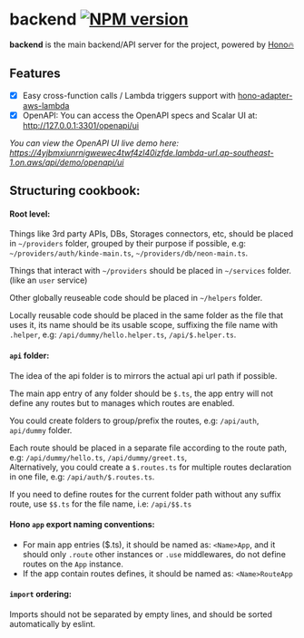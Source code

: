 # backend [![NPM version](https://img.shields.io/npm/v/backend?color=a1b858&label=)](https://www.npmjs.com/package/backend)

**backend** is the main backend/API server for the project, powered by [Hono🔥](https://hono.dev/)

## Features
- [x] Easy cross-function calls / Lambda triggers support with [hono-adapter-aws-lambda](https://github.com/NamesMT/hono-adapter-aws-lambda)
- [x] OpenAPI: You can access the OpenAPI specs and Scalar UI at: http://127.0.0.1:3301/openapi/ui

*You can view the OpenAPI UI live demo here: https://4yjbmxiunrnigwewec4twf4zl40izfde.lambda-url.ap-southeast-1.on.aws/api/demo/openapi/ui*

## Structuring cookbook:
#### Root level:
Things like 3rd party APIs, DBs, Storages connectors, etc, should be placed in `~/providers` folder, grouped by their purpose if possible, e.g: `~/providers/auth/kinde-main.ts`, `~/providers/db/neon-main.ts`.

Things that interact with `~/providers` should be placed in `~/services` folder. (like an `user` service)

Other globally reuseable code should be placed in `~/helpers` folder.

Locally reusable code should be placed in the same folder as the file that uses it, its name should be its usable scope, suffixing the file name with `.helper`, e.g: `/api/dummy/hello.helper.ts`, `/api/$.helper.ts`.

#### `api` folder:
The idea of the api folder is to mirrors the actual api url path if possible.

The main app entry of any folder should be `$.ts`, the app entry will not define any routes but to manages which routes are enabled.

You could create folders to group/prefix the routes, e.g: `/api/auth`, `api/dummy` folder.

Each route should be placed in a separate file according to the route path, e.g: `/api/dummy/hello.ts`, `/api/dummy/greet.ts`,  
Alternatively, you could create a `$.routes.ts` for multiple routes declaration in one file, e.g: `/api/auth/$.routes.ts`.

If you need to define routes for the current folder path without any suffix route, use `$$.ts` for the file name, i.e: `/api/$$.ts`

#### Hono `app` export naming conventions:
* For main app entries ($.ts), it should be named as: `<Name>App`, and it should only `.route` other instances or `.use` middlewares, do not define routes on the `App` instance.
* If the app contain routes defines, it should be named as: `<Name>RouteApp`

#### `import` ordering:
Imports should not be separated by empty lines, and should be sorted automatically by eslint.
